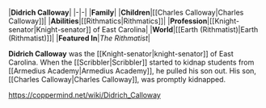 |**Didrich Calloway**|
|-|-|
|**Family**|
|**Children**|[[Charles Calloway\|Charles Calloway]]|
|**Abilities**|[[Rithmatics\|Rithmatics]]|
|**Profession**|[[Knight-senator\|Knight-senator]] of East Carolina|
|**World**|[[Earth (Rithmatist)\|Earth (Rithmatist)]]|
|**Featured In**|*The Rithmatist*|

**Didrich Calloway** was the [[Knight-senator\|knight-senator]] of East Carolina. When the [[Scribbler\|Scribbler]] started to kidnap students from [[Armedius Academy\|Armedius Academy]], he pulled his son out. His son, [[Charles Calloway\|Charles Calloway]], was promptly kidnapped.



https://coppermind.net/wiki/Didrich_Calloway